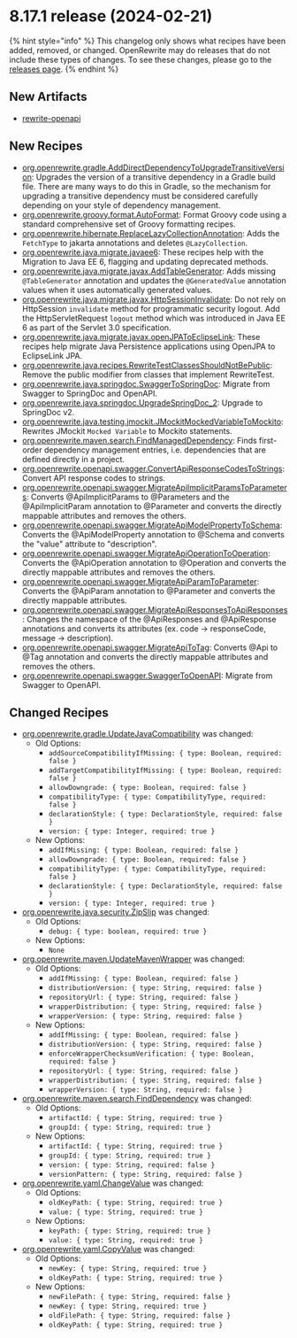 # 8.17.1 release (2024-02-21)

{% hint style="info" %}
This changelog only shows what recipes have been added, removed, or changed. OpenRewrite may do releases that do not include these types of changes. To see these changes, please go to the [releases page](https://github.com/openrewrite/rewrite/releases).
{% endhint %}

## New Artifacts
* [rewrite-openapi](https://github.com/openrewrite/rewrite-openapi/)

## New Recipes

* [org.openrewrite.gradle.AddDirectDependencyToUpgradeTransitiveVersion](https://docs.openrewrite.org/recipes/gradle/adddirectdependencytoupgradetransitiveversion): Upgrades the version of a transitive dependency in a Gradle build file. There are many ways to do this in Gradle, so the mechanism for upgrading a transitive dependency must be considered carefully depending on your style of dependency management. 
* [org.openrewrite.groovy.format.AutoFormat](https://docs.openrewrite.org/recipes/groovy/format/autoformat): Format Groovy code using a standard comprehensive set of Groovy formatting recipes. 
* [org.openrewrite.hibernate.ReplaceLazyCollectionAnnotation](https://docs.openrewrite.org/recipes/hibernate/replacelazycollectionannotation): Adds the `FetchType` to jakarta annotations and deletes `@LazyCollection`. 
* [org.openrewrite.java.migrate.javaee6](https://docs.openrewrite.org/recipes/java/migrate/javaee6): These recipes help with the Migration to Java EE 6, flagging and updating deprecated methods. 
* [org.openrewrite.java.migrate.javax.AddTableGenerator](https://docs.openrewrite.org/recipes/java/migrate/javax/addtablegenerator): Adds missing `@TableGenerator` annotation and updates the `@GeneratedValue` annotation values when it uses automatically generated values. 
* [org.openrewrite.java.migrate.javax.HttpSessionInvalidate](https://docs.openrewrite.org/recipes/java/migrate/javax/httpsessioninvalidate): Do not rely on HttpSession `invalidate` method for programmatic security logout. Add the HttpServletRequest `logout` method which was introduced in Java EE 6 as part of the Servlet 3.0 specification. 
* [org.openrewrite.java.migrate.javax.openJPAToEclipseLink](https://docs.openrewrite.org/recipes/java/migrate/javax/openjpatoeclipselink): These recipes help migrate Java Persistence applications using OpenJPA to EclipseLink JPA. 
* [org.openrewrite.java.recipes.RewriteTestClassesShouldNotBePublic](https://docs.openrewrite.org/recipes/java/recipes/rewritetestclassesshouldnotbepublic): Remove the public modifier from classes that implement RewriteTest. 
* [org.openrewrite.java.springdoc.SwaggerToSpringDoc](https://docs.openrewrite.org/recipes/java/springdoc/swaggertospringdoc): Migrate from Swagger to SpringDoc and OpenAPI. 
* [org.openrewrite.java.springdoc.UpgradeSpringDoc_2](https://docs.openrewrite.org/recipes/java/springdoc/upgradespringdoc_2): Upgrade to SpringDoc v2. 
* [org.openrewrite.java.testing.jmockit.JMockitMockedVariableToMockito](https://docs.openrewrite.org/recipes/java/testing/jmockit/jmockitmockedvariabletomockito): Rewrites JMockit `Mocked Variable` to Mockito statements. 
* [org.openrewrite.maven.search.FindManagedDependency](https://docs.openrewrite.org/recipes/maven/search/findmanageddependency): Finds first-order dependency management entries, i.e. dependencies that are defined directly in a project. 
* [org.openrewrite.openapi.swagger.ConvertApiResponseCodesToStrings](https://docs.openrewrite.org/recipes/openapi/swagger/convertapiresponsecodestostrings): Convert API response codes to strings. 
* [org.openrewrite.openapi.swagger.MigrateApiImplicitParamsToParameters](https://docs.openrewrite.org/recipes/openapi/swagger/migrateapiimplicitparamstoparameters): Converts @ApiImplicitParams to @Parameters and the @ApiImplicitParam annotation to @Parameter and converts the directly mappable attributes and removes the others. 
* [org.openrewrite.openapi.swagger.MigrateApiModelPropertyToSchema](https://docs.openrewrite.org/recipes/openapi/swagger/migrateapimodelpropertytoschema): Converts the @ApiModelProperty annotation to @Schema and converts the "value" attribute to "description". 
* [org.openrewrite.openapi.swagger.MigrateApiOperationToOperation](https://docs.openrewrite.org/recipes/openapi/swagger/migrateapioperationtooperation): Converts the @ApiOperation annotation to @Operation and converts the directly mappable attributes and removes the others. 
* [org.openrewrite.openapi.swagger.MigrateApiParamToParameter](https://docs.openrewrite.org/recipes/openapi/swagger/migrateapiparamtoparameter): Converts the @ApiParam annotation to @Parameter and converts the directly mappable attributes. 
* [org.openrewrite.openapi.swagger.MigrateApiResponsesToApiResponses](https://docs.openrewrite.org/recipes/openapi/swagger/migrateapiresponsestoapiresponses): Changes the namespace of the @ApiResponses and @ApiResponse annotations and converts its attributes (ex. code -> responseCode, message -> description). 
* [org.openrewrite.openapi.swagger.MigrateApiToTag](https://docs.openrewrite.org/recipes/openapi/swagger/migrateapitotag): Converts @Api to @Tag annotation and converts the directly mappable attributes and removes the others. 
* [org.openrewrite.openapi.swagger.SwaggerToOpenAPI](https://docs.openrewrite.org/recipes/openapi/swagger/swaggertoopenapi): Migrate from Swagger to OpenAPI. 

## Changed Recipes

* [org.openrewrite.gradle.UpdateJavaCompatibility](https://docs.openrewrite.org/recipes/gradle/updatejavacompatibility) was changed:
  * Old Options:
    * `addSourceCompatibilityIfMissing: { type: Boolean, required: false }`
    * `addTargetCompatibilityIfMissing: { type: Boolean, required: false }`
    * `allowDowngrade: { type: Boolean, required: false }`
    * `compatibilityType: { type: CompatibilityType, required: false }`
    * `declarationStyle: { type: DeclarationStyle, required: false }`
    * `version: { type: Integer, required: true }`
  * New Options:
    * `addIfMissing: { type: Boolean, required: false }`
    * `allowDowngrade: { type: Boolean, required: false }`
    * `compatibilityType: { type: CompatibilityType, required: false }`
    * `declarationStyle: { type: DeclarationStyle, required: false }`
    * `version: { type: Integer, required: true }`
* [org.openrewrite.java.security.ZipSlip](https://docs.openrewrite.org/recipes/java/security/zipslip) was changed:
  * Old Options:
    * `debug: { type: boolean, required: true }`
  * New Options:
    * `None`
* [org.openrewrite.maven.UpdateMavenWrapper](https://docs.openrewrite.org/recipes/maven/updatemavenwrapper) was changed:
  * Old Options:
    * `addIfMissing: { type: Boolean, required: false }`
    * `distributionVersion: { type: String, required: false }`
    * `repositoryUrl: { type: String, required: false }`
    * `wrapperDistribution: { type: String, required: false }`
    * `wrapperVersion: { type: String, required: false }`
  * New Options:
    * `addIfMissing: { type: Boolean, required: false }`
    * `distributionVersion: { type: String, required: false }`
    * `enforceWrapperChecksumVerification: { type: Boolean, required: false }`
    * `repositoryUrl: { type: String, required: false }`
    * `wrapperDistribution: { type: String, required: false }`
    * `wrapperVersion: { type: String, required: false }`
* [org.openrewrite.maven.search.FindDependency](https://docs.openrewrite.org/recipes/maven/search/finddependency) was changed:
  * Old Options:
    * `artifactId: { type: String, required: true }`
    * `groupId: { type: String, required: true }`
  * New Options:
    * `artifactId: { type: String, required: true }`
    * `groupId: { type: String, required: true }`
    * `version: { type: String, required: false }`
    * `versionPattern: { type: String, required: false }`
* [org.openrewrite.yaml.ChangeValue](https://docs.openrewrite.org/recipes/yaml/changevalue) was changed:
  * Old Options:
    * `oldKeyPath: { type: String, required: true }`
    * `value: { type: String, required: true }`
  * New Options:
    * `keyPath: { type: String, required: true }`
    * `value: { type: String, required: true }`
* [org.openrewrite.yaml.CopyValue](https://docs.openrewrite.org/recipes/yaml/copyvalue) was changed:
  * Old Options:
    * `newKey: { type: String, required: true }`
    * `oldKeyPath: { type: String, required: true }`
  * New Options:
    * `newFilePath: { type: String, required: false }`
    * `newKey: { type: String, required: true }`
    * `oldFilePath: { type: String, required: false }`
    * `oldKeyPath: { type: String, required: true }`
